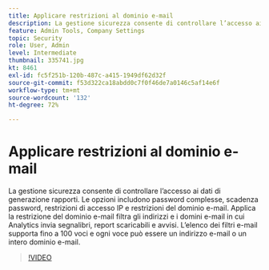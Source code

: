 ```yaml
---
title: Applicare restrizioni al dominio e-mail
description: La gestione sicurezza consente di controllare l’accesso ai dati di generazione rapporti. Le opzioni includono password complesse, scadenza password, restrizioni di accesso IP e restrizioni del dominio e-mail. Applica la restrizione del dominio e-mail filtra gli indirizzi e i domini e-mail in cui Analytics invia segnalibri, report scaricabili e avvisi. L’elenco dei filtri e-mail supporta fino a 100 voci e ogni voce può essere un indirizzo e-mail o un intero dominio e-mail.
feature: Admin Tools, Company Settings
topic: Security
role: User, Admin
level: Intermediate
thumbnail: 335741.jpg
kt: 8461
exl-id: fc5f251b-120b-487c-a415-1949df62d32f
source-git-commit: f53d322ca18abdd0c7f0f46de7a0146c5af14e6f
workflow-type: tm+mt
source-wordcount: '132'
ht-degree: 72%

---
```


# Applicare restrizioni al dominio e-mail

La gestione sicurezza consente di controllare l’accesso ai dati di generazione rapporti. Le opzioni includono password complesse, scadenza password, restrizioni di accesso IP e restrizioni del dominio e-mail. Applica la restrizione del dominio e-mail filtra gli indirizzi e i domini e-mail in cui Analytics invia segnalibri, report scaricabili e avvisi. L’elenco dei filtri e-mail supporta fino a 100 voci e ogni voce può essere un indirizzo e-mail o un intero dominio e-mail.


>[!VIDEO](https://video.tv.adobe.com/v/335741/?quality=12&learn=on)
